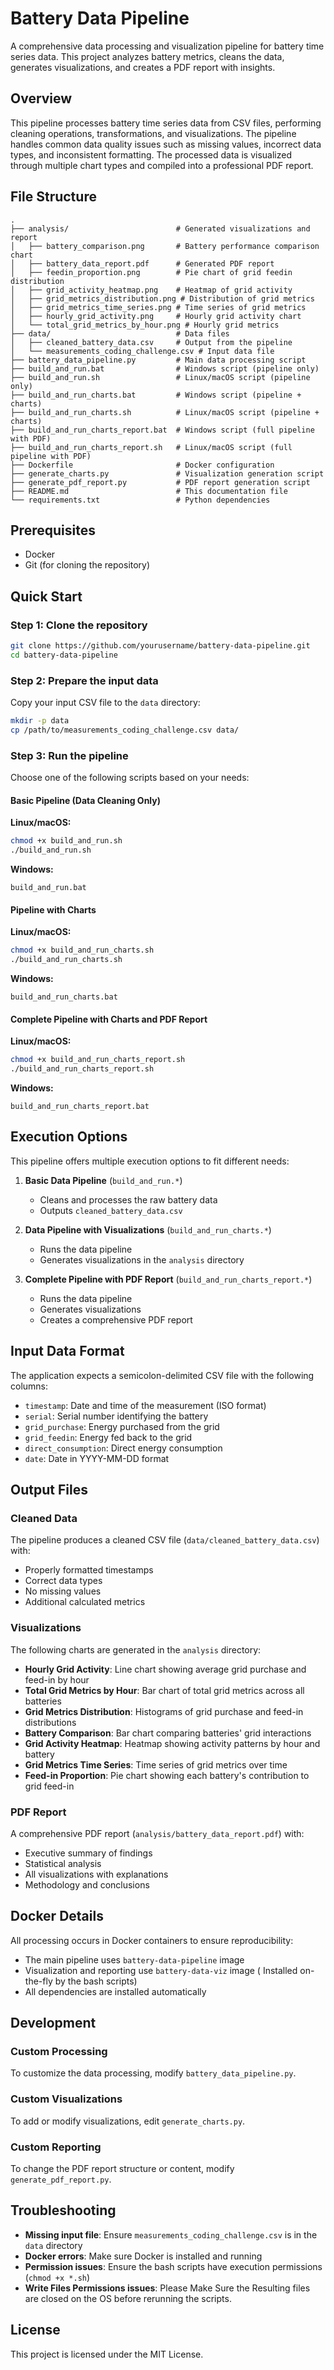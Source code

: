 # Battery Data Pipeline

A comprehensive data processing and visualization pipeline for battery time series data. This project analyzes battery metrics, cleans the data, generates visualizations, and creates a PDF report with insights.

## Overview

This pipeline processes battery time series data from CSV files, performing cleaning operations, transformations, and visualizations. The pipeline handles common data quality issues such as missing values, incorrect data types, and inconsistent formatting. The processed data is visualized through multiple chart types and compiled into a professional PDF report.

## File Structure

```
.
├── analysis/                        # Generated visualizations and report
│   ├── battery_comparison.png       # Battery performance comparison chart
│   ├── battery_data_report.pdf      # Generated PDF report
│   ├── feedin_proportion.png        # Pie chart of grid feedin distribution
│   ├── grid_activity_heatmap.png    # Heatmap of grid activity
│   ├── grid_metrics_distribution.png # Distribution of grid metrics
│   ├── grid_metrics_time_series.png # Time series of grid metrics
│   ├── hourly_grid_activity.png     # Hourly grid activity chart
│   └── total_grid_metrics_by_hour.png # Hourly grid metrics
├── data/                            # Data files
│   ├── cleaned_battery_data.csv     # Output from the pipeline
│   └── measurements_coding_challenge.csv # Input data file
├── battery_data_pipeline.py         # Main data processing script
├── build_and_run.bat                # Windows script (pipeline only)
├── build_and_run.sh                 # Linux/macOS script (pipeline only)
├── build_and_run_charts.bat         # Windows script (pipeline + charts)
├── build_and_run_charts.sh          # Linux/macOS script (pipeline + charts)
├── build_and_run_charts_report.bat  # Windows script (full pipeline with PDF)
├── build_and_run_charts_report.sh   # Linux/macOS script (full pipeline with PDF)
├── Dockerfile                       # Docker configuration
├── generate_charts.py               # Visualization generation script
├── generate_pdf_report.py           # PDF report generation script
├── README.md                        # This documentation file
└── requirements.txt                 # Python dependencies
```

## Prerequisites

- Docker
- Git (for cloning the repository)

## Quick Start

### Step 1: Clone the repository

```bash
git clone https://github.com/yourusername/battery-data-pipeline.git
cd battery-data-pipeline
```

### Step 2: Prepare the input data

Copy your input CSV file to the `data` directory:

```bash
mkdir -p data
cp /path/to/measurements_coding_challenge.csv data/
```

### Step 3: Run the pipeline

Choose one of the following scripts based on your needs:

#### Basic Pipeline (Data Cleaning Only)

**Linux/macOS:**
```bash
chmod +x build_and_run.sh
./build_and_run.sh
```

**Windows:**
```
build_and_run.bat
```

#### Pipeline with Charts

**Linux/macOS:**
```bash
chmod +x build_and_run_charts.sh
./build_and_run_charts.sh
```

**Windows:**
```
build_and_run_charts.bat
```

#### Complete Pipeline with Charts and PDF Report

**Linux/macOS:**
```bash
chmod +x build_and_run_charts_report.sh
./build_and_run_charts_report.sh
```

**Windows:**
```
build_and_run_charts_report.bat
```

## Execution Options

This pipeline offers multiple execution options to fit different needs:

1. **Basic Data Pipeline** (`build_and_run.*`)
   - Cleans and processes the raw battery data
   - Outputs `cleaned_battery_data.csv`

2. **Data Pipeline with Visualizations** (`build_and_run_charts.*`)
   - Runs the data pipeline
   - Generates visualizations in the `analysis` directory

3. **Complete Pipeline with PDF Report** (`build_and_run_charts_report.*`)
   - Runs the data pipeline
   - Generates visualizations
   - Creates a comprehensive PDF report

## Input Data Format

The application expects a semicolon-delimited CSV file with the following columns:
- `timestamp`: Date and time of the measurement (ISO format)
- `serial`: Serial number identifying the battery
- `grid_purchase`: Energy purchased from the grid
- `grid_feedin`: Energy fed back to the grid
- `direct_consumption`: Direct energy consumption
- `date`: Date in YYYY-MM-DD format

## Output Files

### Cleaned Data
The pipeline produces a cleaned CSV file (`data/cleaned_battery_data.csv`) with:
- Properly formatted timestamps
- Correct data types
- No missing values
- Additional calculated metrics

### Visualizations
The following charts are generated in the `analysis` directory:
- **Hourly Grid Activity**: Line chart showing average grid purchase and feed-in by hour
- **Total Grid Metrics by Hour**: Bar chart of total grid metrics across all batteries
- **Grid Metrics Distribution**: Histograms of grid purchase and feed-in distributions
- **Battery Comparison**: Bar chart comparing batteries' grid interactions
- **Grid Activity Heatmap**: Heatmap showing activity patterns by hour and battery
- **Grid Metrics Time Series**: Time series of grid metrics over time
- **Feed-in Proportion**: Pie chart showing each battery's contribution to grid feed-in

### PDF Report
A comprehensive PDF report (`analysis/battery_data_report.pdf`) with:
- Executive summary of findings
- Statistical analysis
- All visualizations with explanations
- Methodology and conclusions

## Docker Details

All processing occurs in Docker containers to ensure reproducibility:
- The main pipeline uses `battery-data-pipeline` image
- Visualization and reporting use `battery-data-viz` image ( Installed on-the-fly by the bash scripts)
- All dependencies are installed automatically

## Development

### Custom Processing

To customize the data processing, modify `battery_data_pipeline.py`.

### Custom Visualizations

To add or modify visualizations, edit `generate_charts.py`.

### Custom Reporting

To change the PDF report structure or content, modify `generate_pdf_report.py`.

## Troubleshooting

- **Missing input file**: Ensure `measurements_coding_challenge.csv` is in the `data` directory
- **Docker errors**: Make sure Docker is installed and running
- **Permission issues**: Ensure the bash scripts have execution permissions (`chmod +x *.sh`)
- **Write Files Permissions issues**: Please Make Sure the Resulting files are closed on the OS before rerunning the scripts.

## License

This project is licensed under the MIT License.